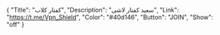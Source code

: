 {
"Title": "کفتار کلاب",
"Description": "سعید کفتار لاشی",
"Link": "https://t.me/Vpn_Shield",
"Color": "#40d146",
"Button": "JOIN",
"Show": "off"
}
